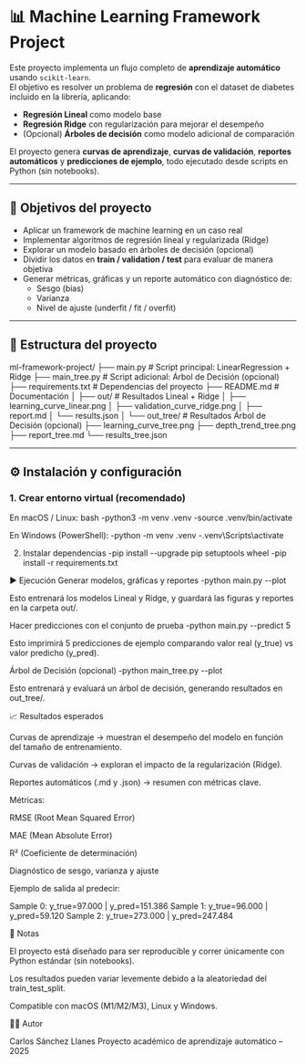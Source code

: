 # 📊 Machine Learning Framework Project

Este proyecto implementa un flujo completo de **aprendizaje automático** usando `scikit-learn`.  
El objetivo es resolver un problema de **regresión** con el dataset de diabetes incluido en la librería, aplicando:

- **Regresión Lineal** como modelo base  
- **Regresión Ridge** con regularización para mejorar el desempeño  
- (Opcional) **Árboles de decisión** como modelo adicional de comparación  

El proyecto genera **curvas de aprendizaje**, **curvas de validación**, **reportes automáticos** y **predicciones de ejemplo**, todo ejecutado desde scripts en Python (sin notebooks).

---

## 🎯 Objetivos del proyecto
- Aplicar un framework de machine learning en un caso real  
- Implementar algoritmos de regresión lineal y regularizada (Ridge)  
- Explorar un modelo basado en árboles de decisión (opcional)  
- Dividir los datos en **train / validation / test** para evaluar de manera objetiva  
- Generar métricas, gráficas y un reporte automático con diagnóstico de:
  - Sesgo (bias)  
  - Varianza  
  - Nivel de ajuste (underfit / fit / overfit)  

---

## 📂 Estructura del proyecto

ml-framework-project/
├── main.py # Script principal: LinearRegression + Ridge
├── main_tree.py # Script adicional: Árbol de Decisión (opcional)
├── requirements.txt # Dependencias del proyecto
├── README.md # Documentación
│
├── out/ # Resultados Lineal + Ridge
│ ├── learning_curve_linear.png
│ ├── validation_curve_ridge.png
│ ├── report.md
│ └── results.json
│
└── out_tree/ # Resultados Árbol de Decisión (opcional)
├── learning_curve_tree.png
├── depth_trend_tree.png
├── report_tree.md
└── results_tree.json


---

## ⚙️ Instalación y configuración

### 1. Crear entorno virtual (recomendado)

En macOS / Linux:
bash
  -python3 -m venv .venv
  -source .venv/bin/activate

En Windows (PowerShell):
  -python -m venv .venv
  -.venv\Scripts\activate

2. Instalar dependencias
  -pip install --upgrade pip setuptools wheel
  -pip install -r requirements.txt

▶️ Ejecución
Generar modelos, gráficas y reportes
  -python main.py --plot


Esto entrenará los modelos Lineal y Ridge, y guardará las figuras y reportes en la carpeta out/.

Hacer predicciones con el conjunto de prueba
  -python main.py --predict 5


Esto imprimirá 5 predicciones de ejemplo comparando valor real (y_true) vs valor predicho (y_pred).

Árbol de Decisión (opcional)
  -python main_tree.py --plot


Esto entrenará y evaluará un árbol de decisión, generando resultados en out_tree/.

📈 Resultados esperados

Curvas de aprendizaje → muestran el desempeño del modelo en función del tamaño de entrenamiento.

Curvas de validación → exploran el impacto de la regularización (Ridge).

Reportes automáticos (.md y .json) → resumen con métricas clave.

Métricas:

RMSE (Root Mean Squared Error)

MAE (Mean Absolute Error)

R² (Coeficiente de determinación)

Diagnóstico de sesgo, varianza y ajuste

Ejemplo de salida al predecir:

Sample 0: y_true=97.000 | y_pred=151.386
Sample 1: y_true=96.000 | y_pred=59.120
Sample 2: y_true=273.000 | y_pred=247.484

📌 Notas

El proyecto está diseñado para ser reproducible y correr únicamente con Python estándar (sin notebooks).

Los resultados pueden variar levemente debido a la aleatoriedad del train_test_split.

Compatible con macOS (M1/M2/M3), Linux y Windows.

👨‍💻 Autor

Carlos Sánchez Llanes
Proyecto académico de aprendizaje automático – 2025
